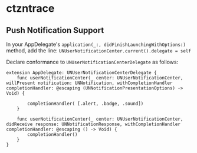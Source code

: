 # ctzntrace

## Push Notification Support

In your AppDelegate's `application(_:, didFinishLaunchingWithOptions:)` method, add the line:
`UNUserNotificationCenter.current().delegate = self`

Declare conformance to `UNUserNotificationCenterDelegate` as follows:
```
extension AppDelegate: UNUserNotificationCenterDelegate {
    func userNotificationCenter(_ center: UNUserNotificationCenter, willPresent notification: UNNotification, withCompletionHandler completionHandler: @escaping (UNNotificationPresentationOptions) -> Void) {

        completionHandler( [.alert, .badge, .sound])
    }

    func userNotificationCenter(_ center: UNUserNotificationCenter, didReceive response: UNNotificationResponse, withCompletionHandler completionHandler: @escaping () -> Void) {
        completionHandler()
    }
}
```
